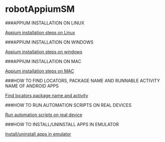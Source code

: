 # robotAppiumSM

###APPIUM INSTALLATION ON LINUX


[Appium installation steps on Linux](https://drive.google.com/open?id=1Dasfe5TRFAjWPawoIzR8jyuSRJeqJgJeBOa_9EzSfTQ)


###APPIUM INSTALLATION ON WINDOWS


[Appium installation steps on windows](https://drive.google.com/open?id=1chmdNYx1O6uealiXb0xK3DyUfsIA1Yk1b-r7b2gfGf4)


###APPIUM INSTALLATION ON MAC


[Appium installation steps on MAC](https://drive.google.com/open?id=1ZIVfeLIBOGH5ojWXyx_bC40UeRMxInooRkNWDeQLdH0)


###HOW TO FIND LOCATORS, PACKAGE NAME AND RUNNABLE ACTIVITY NAME OF ANDROID APPS


[Find locators,package name and activity](https://drive.google.com/open?id=1zdfzyFW84ymTyHxvzbwr1EzQQMZg-8jDUnGJb3ZtDNs)


###HOW TO RUN AUTOMATION SCRIPTS ON REAL DEVICES


[Run automation scripts on real device](https://drive.google.com/open?id=1-ePn7y9QzJQkPAO9iUUHmFv0ItOC19yD4xLWrFjrEd8)


###HOW TO INSTALL/UNINSTALL APPS IN EMULATOR


[Install/uninstall apps in emulator](https://drive.google.com/open?id=1I8odyn803ZRukrBf5O4uk93aap75-YK3dH3bgS2e7Ms)

